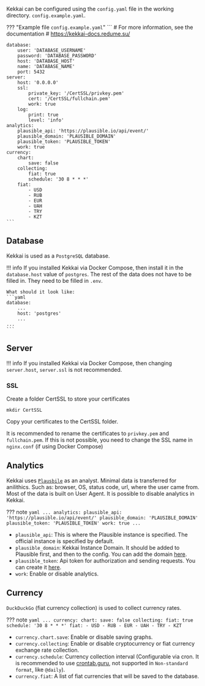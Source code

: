 Kekkai can be configured using the `config.yaml` file in the working directory. `config.example.yaml`.

??? "Example file `config.example.yaml`"
    ```
    # For more information, see the documentation
    # https://kekkai-docs.redume.su/

    database:
        user: 'DATABASE_USERNAME'
        password: 'DATABASE_PASSWORD'
        host: 'DATABASE_HOST'
        name: 'DATABASE_NAME'
        port: 5432
    server:
        host: '0.0.0.0'
        ssl:
            private_key: '/CertSSL/privkey.pem'
            cert: '/CertSSL/fullchain.pem'
            work: true
        log:
            print: true
            level: 'info'
    analytics:
        plausible_api: 'https://plausible.io/api/event/'
        plausible_domain: 'PLAUSIBLE_DOMAIN'
        plausible_token: 'PLAUSIBLE_TOKEN'
        work: true
    currency:
        chart:
            save: false
        collecting:
            fiat: true
            schedule: '30 8 * * *'
        fiat:
            - USD
            - RUB
            - EUR
            - UAH
            - TRY
            - KZT
    ```

## Database
Kekkai is used as a `PostgreSQL` database.

!!! info
    If you installed Kekkai via Docker Compose, then install it in the `database.host` value of `postgres`.
    The rest of the data does not have to be filled in. They need to be filled in `.env`.

    What should it look like:
    ```yaml
    database:
        ...
        host: 'postgres'
        ...
    ...
    ```

## Server
!!! info
    If you installed Kekkai via Docker Compose, then changing `server.host`, `server.ssl` is not recommended.

### SSL
Create a folder CertSSL to store your certificates
```shell
mkdir CertSSL
```

Copy your certificates to the CertSSL folder. 

It is recommended to rename the certificates to `privkey.pem` and `fullchain.pem`. If this is not possible, you need to change the SSL name in `nginx.conf` (if using Docker Compose)

## Analytics
Kekkai uses [`Plausbile`](https://plausible.io/) as an analyst. Minimal data is transferred for anilithics. Such as: browser, OS, status code, url, where the user came from. Most of the data is built on User Agent. It is possible to disable analytics in Kekkai.


??? note 
    ```yaml
    ...
    analytics:
        plausible_api: 'https://plausible.io/api/event/'
        plausible_domain: 'PLAUSIBLE_DOMAIN'
        plausible_token: 'PLAUSIBLE_TOKEN'
        work: true
    ...
    ```

- `plausible_api`: This is where the Plausible instance is specified. The official instance is specified by default.
- `plausible_domain`: Kekkai Instance Domain. It should be added to Plausible first, and then to the config. You can add the domain [here](https://plausible.io/sites/new?flow=provisioning).
- `plausible_token`: Api token for authorization and sending requests. You can create it [here](https://plausible.io/settings/api-keys).
- `work`: Enable or disable analytics. 

## Currency
`DuckDuckGo` (fiat currency collection) is used to collect currency rates.

??? note
    ```yaml
    ...
    currency:
        chart:
            save: false
    collecting:
        fiat: true
        schedule: '30 8 * * *'
    fiat:
        - USD
        - RUB
        - EUR
        - UAH
        - TRY
        - KZT
    ```

- `currency.chart.save`: Enable or disable saving graphs.
- `currency.collecting`: Enable or disable cryptocurrency or fiat currency exchange rate collection.
- `currency.schedule`: Currency collection interval (Configurable via cron. It is recommended to use [crontab.guru](https://crontab.guru), not supported in `Non-standard format`, like `@daily`).
- `currency.fiat`: A list of fiat currencies that will be saved to the database.